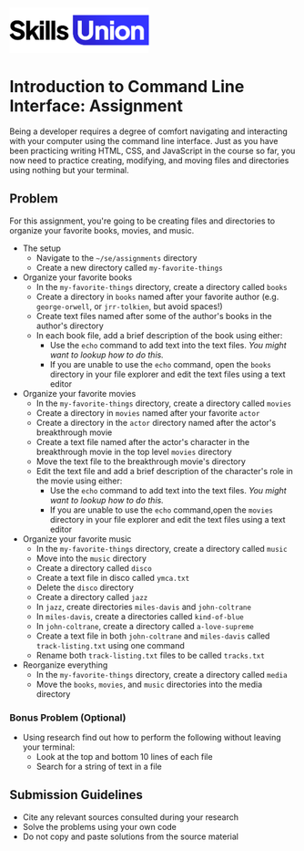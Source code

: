 [<img src="assets/images/su-logo.png" alt="Skills Union Logo" height="80px" />](https://www.skillsunion.com/)

# Introduction to Command Line Interface: Assignment

Being a developer requires a degree of comfort navigating and interacting with your computer using the command line interface. Just as you have been practicing writing HTML, CSS, and JavaScript in the course so far, you now need to practice creating, modifying, and moving files and directories using nothing but your terminal.
## Problem

For this assignment, you're going to be creating files and directories to organize your favorite books, movies, and music.

- The setup
  - Navigate to the `~/se/assignments` directory
  - Create a new directory called `my-favorite-things`
- Organize your favorite books
  - In the `my-favorite-things` directory, create a directory called `books`
  - Create a directory in `books` named after your favorite author (e.g. `george-orwell`, or `jrr-tolkien`, but avoid spaces!)
  - Create text files named after some of the author's books in the author's directory
  - In each book file, add a brief description of the book using either:
    - Use the `echo` command to add text into the text files. _You might want to lookup how to do this._
    - If you are unable to use the `echo` command, open the `books` directory in your file explorer and edit the text files using a text editor
- Organize your favorite movies
  - In the `my-favorite-things` directory, create a directory called `movies`
  - Create a directory in `movies` named after your favorite `actor`
  - Create a directory in the `actor` directory named after the actor's breakthrough movie
  - Create a text file named after the actor's character in the breakthrough movie in the top level `movies` directory
  - Move the text file to the breakthrough movie's directory
  - Edit the text file and add a brief description of the character's role in the movie using either:
    - Use the `echo` command to add text into the text files. _You might want to lookup how to do this._
    - If you are unable to use the `echo` command,open the `movies` directory in your file explorer and edit the text files using a text editor
- Organize your favorite music
  - In the `my-favorite-things` directory, create a directory called `music`
  - Move into the `music` directory
  - Create a directory called `disco`
  - Create a text file in disco called `ymca.txt`
  - Delete the `disco` directory
  - Create a directory called `jazz`
  - In `jazz`, create directories `miles-davis` and `john-coltrane`
  - In `miles-davis`, create a directories called `kind-of-blue`
  - In `john-coltrane`, create a directory called `a-love-supreme`
  - Create a text file in both `john-coltrane` and `miles-davis` called `track-listing.txt` using one command
  - Rename both `track-listing.txt` files to be called `tracks.txt`
- Reorganize everything
  - In the `my-favorite-things` directory, create a directory called `media`
  - Move the `books`, `movies`, and `music` directories into the media directory

### Bonus Problem (Optional)

- Using research find out how to perform the following without leaving your terminal:
  - Look at the top and bottom 10 lines of each file
  - Search for a string of text in a file

## Submission Guidelines

- Cite any relevant sources consulted during your research
- Solve the problems using your own code
- Do not copy and paste solutions from the source material